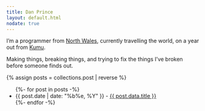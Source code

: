 ```yaml
---
title: Dan Prince
layout: default.html
nodate: true
---
```


I’m a programmer from [North Wales][north-wales-map], currently travelling the world, on a year out from [Kumu][kumu].

Making things, breaking things, and trying to fix the things I’ve broken before someone finds out.

{% assign posts = collections.post | reverse %}

<ul>
  {%- for post in posts -%}
    <li>
      <time datetime={{ post.date | date: "%Y-%m-%d" }}>{{ post.date | date: "%b%e, %Y" }}</time> - 
      <a href="{{ post.url }}">{{ post.data.title }}</a>
    </li>
  {%- endfor -%}
</ul>

[kumu]: https://kumu.io
[north-wales-map]: https://www.google.co.uk/maps/@53.0850005,-4.6192708,9.3z
